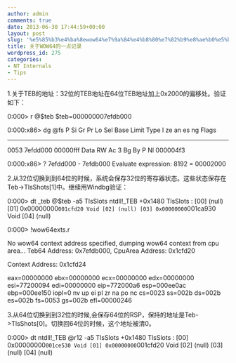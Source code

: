 ```yaml
---
author: admin
comments: true
date: 2013-06-30 17:44:59+00:00
layout: post
slug: '%e5%85%b3%e4%ba%8ewow64%e7%9a%84%e4%b8%80%e7%82%b9%e8%ae%b0%e5%bd%95'
title: 关于WOW64的一点记录
wordpress_id: 275
categories:
- NT Internals
- Tips
---
```


1.关于TEB的地址：32位的TEB地址在64位TEB地址加上0x2000的偏移处。验证如下：

0:000> r @$teb
$teb=000000007efdb000

0:000:x86> dg @fs
P Si Gr Pr Lo
Sel Base Limit Type l ze an es ng Flags
---- ----------------- ----------------- ---------- - -- -- -- -- --------
0053 7efdd000 00000fff Data RW Ac 3 Bg By P Nl 000004f3

0:000:x86> ? 7efdd000 - 7efdb000
Evaluate expression: 8192 = 00002000

2.从32位切换到到64位的时候，系统会保存32位的寄存器状态。这些状态保存在Teb->TlsShots[1]中。继续用Windbg验证：

0:000> dt _teb @$teb -a5 TlsSlots
ntdll!_TEB
+0x1480 TlsSlots :
[00] (null)
[01] 0x00000000`001cfd20 Void
[02] (null)
[03] 0x00000000`001ca930 Void
[04] (null)

0:000> !wow64exts.r

No wow64 context address specified, dumping wow64 context from cpu area...
Teb64 Address: 0x7efdb000, CpuArea Address: 0x1cfd20

Context Address: 0x1cfd24

eax=00000000 ebx=00000000 ecx=00000000 edx=00000000 esi=77200094 edi=00000000
eip=772000a6 esp=000ee0ac ebp=000ee150 iopl=0 nv up ei pl zr na po nc
cs=0023 ss=002b ds=002b es=002b fs=0053 gs=002b efl=00000246

3.从64位切换到到32位的时候,会保存64位的RSP，保持的地址是Teb->TlsShots[0]。切换回64位的时候，这个地址被清0。

0:000> dt ntdll!_TEB @r12 -a5 TlsSlots
+0x1480 TlsSlots :
[00] 0x00000000`001ce530 Void
[01] 0x00000000`001cfd20 Void
[02] (null)
[03] (null)
[04] (null)


